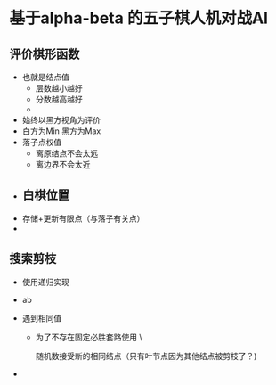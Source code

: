 # 基于alpha-beta 的五子棋人机对战AI
## 评价棋形函数

- 也就是结点值
  - 层数越小越好
  - 分数越高越好
  - 
- 始终以黑方视角为评价
- 白方为Min 黑方为Max
- 落子点权值
  - 离原结点不会太远
  - 离边界不会太近
- 白棋位置
  - 
- 存储+更新有限点（与落子有关点）
- 

## 搜索剪枝

- 使用递归实现

- ab

- 遇到相同值

  - 为了不存在固定必胜套路使用 \ 

    随机数接受新的相同结点（只有叶节点因为其他结点被剪枝了？)

- 